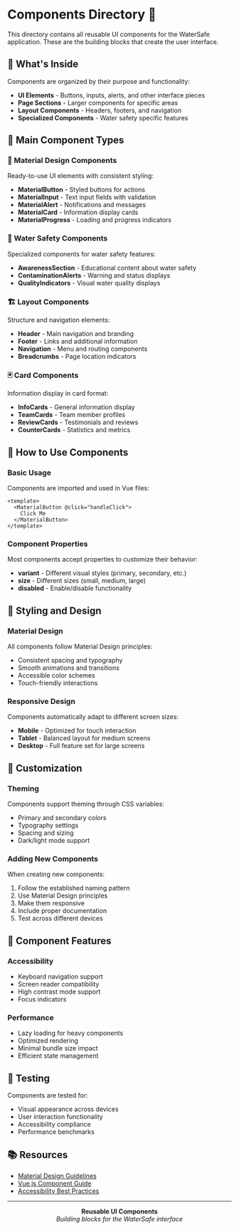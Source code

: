 # Components Directory 🧩

This directory contains all reusable UI components for the WaterSafe application. These are the building blocks that create the user interface.

## 🎯 What's Inside

Components are organized by their purpose and functionality:
- **UI Elements** - Buttons, inputs, alerts, and other interface pieces
- **Page Sections** - Larger components for specific areas
- **Layout Components** - Headers, footers, and navigation
- **Specialized Components** - Water safety specific features

## 📁 Main Component Types

### 🎨 Material Design Components
Ready-to-use UI elements with consistent styling:
- **MaterialButton** - Styled buttons for actions
- **MaterialInput** - Text input fields with validation
- **MaterialAlert** - Notifications and messages
- **MaterialCard** - Information display cards
- **MaterialProgress** - Loading and progress indicators

### 🚨 Water Safety Components
Specialized components for water safety features:
- **AwarenessSection** - Educational content about water safety
- **ContaminationAlerts** - Warning and status displays
- **QualityIndicators** - Visual water quality displays

### 🏗️ Layout Components
Structure and navigation elements:
- **Header** - Main navigation and branding
- **Footer** - Links and additional information
- **Navigation** - Menu and routing components
- **Breadcrumbs** - Page location indicators

### 🃏 Card Components
Information display in card format:
- **InfoCards** - General information display
- **TeamCards** - Team member profiles
- **ReviewCards** - Testimonials and reviews
- **CounterCards** - Statistics and metrics

## 🚀 How to Use Components

### Basic Usage
Components are imported and used in Vue files:
```vue
<template>
  <MaterialButton @click="handleClick">
    Click Me
  </MaterialButton>
</template>
```

### Component Properties
Most components accept properties to customize their behavior:
- **variant** - Different visual styles (primary, secondary, etc.)
- **size** - Different sizes (small, medium, large)
- **disabled** - Enable/disable functionality

## 🎨 Styling and Design

### Material Design
All components follow Material Design principles:
- Consistent spacing and typography
- Smooth animations and transitions
- Accessible color schemes
- Touch-friendly interactions

### Responsive Design
Components automatically adapt to different screen sizes:
- **Mobile** - Optimized for touch interaction
- **Tablet** - Balanced layout for medium screens
- **Desktop** - Full feature set for large screens

## 🔧 Customization

### Theming
Components support theming through CSS variables:
- Primary and secondary colors
- Typography settings
- Spacing and sizing
- Dark/light mode support

### Adding New Components
When creating new components:
1. Follow the established naming pattern
2. Use Material Design principles
3. Make them responsive
4. Include proper documentation
5. Test across different devices

## 📱 Component Features

### Accessibility
- Keyboard navigation support
- Screen reader compatibility
- High contrast mode support
- Focus indicators

### Performance
- Lazy loading for heavy components
- Optimized rendering
- Minimal bundle size impact
- Efficient state management

## 🧪 Testing

Components are tested for:
- Visual appearance across devices
- User interaction functionality
- Accessibility compliance
- Performance benchmarks

## 📚 Resources

- [Material Design Guidelines](https://material.io/design)
- [Vue.js Component Guide](https://vuejs.org/guide/components/)
- [Accessibility Best Practices](https://web.dev/accessibility/)

---

<div align="center">
  <strong>Reusable UI Components</strong>
  <br>
  <em>Building blocks for the WaterSafe interface</em>
</div>
